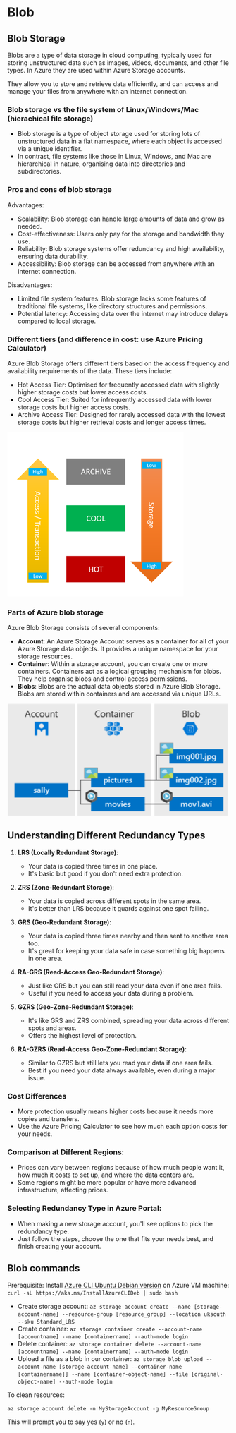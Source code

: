 # Blob

## Blob Storage

Blobs are a type of data storage in cloud computing, typically used for storing unstructured data such as images, videos, documents, and other file types. In Azure they are used within Azure Storage accounts. 

They allow you to store and retrieve data efficiently, and can access and manage your files from anywhere with an internet connection.

### Blob storage vs the file system of Linux/Windows/Mac (hierachical file storage)

- Blob storage is a type of object storage used for storing lots of unstructured data in a flat namespace, where each object is accessed via a unique identifier. 
- In contrast, file systems like those in Linux, Windows, and Mac are hierarchical in nature, organising data into directories and subdirectories.

### Pros and cons of blob storage

Advantages:
- Scalability: Blob storage can handle large amounts of data and grow as needed.
- Cost-effectiveness: Users only pay for the storage and bandwidth they use.
- Reliability: Blob storage systems offer redundancy and high availability, ensuring data durability.
- Accessibility: Blob storage can be accessed from anywhere with an internet connection.

Disadvantages:
- Limited file system features: Blob storage lacks some features of traditional file systems, like directory structures and permissions.
- Potential latency: Accessing data over the internet may introduce delays compared to local storage.

### Different tiers (and difference in cost: use Azure Pricing Calculator)

Azure Blob Storage offers different tiers based on the access frequency and availability requirements of the data. These tiers include:

- Hot Access Tier: Optimised for frequently accessed data with slightly higher storage costs but lower access costs.
- Cool Access Tier: Suited for infrequently accessed data with lower storage costs but higher access costs.
- Archive Access Tier: Designed for rarely accessed data with the lowest storage costs but higher retrieval costs and longer access times.

<img src="../assets/tiers.png" width=400px>

### Parts of Azure blob storage

Azure Blob Storage consists of several components: 

- **Account**: An Azure Storage Account serves as a container for all of your Azure Storage data objects. It provides a unique namespace for your storage resources. 
- **Container**: Within a storage account, you can create one or more containers. Containers act as a logical grouping mechanism for blobs. They help organise blobs and control access permissions. 
- **Blobs**: Blobs are the actual data objects stored in Azure Blob Storage. Blobs are stored within containers and are accessed via unique URLs.

<img src="../assets/blob.png" width=500px>

## Understanding Different Redundancy Types

1. **LRS (Locally Redundant Storage)**:
   - Your data is copied three times in one place.
   - It's basic but good if you don't need extra protection.

2. **ZRS (Zone-Redundant Storage)**:
   - Your data is copied across different spots in the same area.
   - It's better than LRS because it guards against one spot failing.

3. **GRS (Geo-Redundant Storage)**:
   - Your data is copied three times nearby and then sent to another area too.
   - It's great for keeping your data safe in case something big happens in one area.

4. **RA-GRS (Read-Access Geo-Redundant Storage)**:
   - Just like GRS but you can still read your data even if one area fails.
   - Useful if you need to access your data during a problem.

5. **GZRS (Geo-Zone-Redundant Storage)**:
   - It's like GRS and ZRS combined, spreading your data across different spots and areas.
   - Offers the highest level of protection.

6. **RA-GZRS (Read-Access Geo-Zone-Redundant Storage)**:
   - Similar to GZRS but still lets you read your data if one area fails.
   - Best if you need your data always available, even during a major issue.

### Cost Differences
   - More protection usually means higher costs because it needs more copies and transfers.
   - Use the Azure Pricing Calculator to see how much each option costs for your needs.

### Comparison at Different Regions:
   - Prices can vary between regions because of how much people want it, how much it costs to set up, and where the data centers are.
   - Some regions might be more popular or have more advanced infrastructure, affecting prices.

### Selecting Redundancy Type in Azure Portal:
   - When making a new storage account, you'll see options to pick the redundancy type.
   - Just follow the steps, choose the one that fits your needs best, and finish creating your account.

## Blob commands

Prerequisite: Install [Azure CLI Ubuntu Debian version](https://learn.microsoft.com/en-us/cli/azure/install-azure-cli-linux?pivots=apt) on Azure VM machine:
     `curl -sL https://aka.ms/InstallAzureCLIDeb | sudo bash`

   - Create storage account: `az storage account create --name [storage-account-name] --resource-group [resource_group] --location uksouth --sku Standard_LRS`
   - Create container:
     `az storage container create --account-name [accountname] --name [containername] --auth-mode login`
   - Delete container:
     `az storage container delete --account-name [accountname] --name [containername] --auth-mode login`
   - Upload a file as a blob in our container:
     `az storage blob upload --account-name [storage-account-name] --container-name [containername]] --name [container-object-name] --file [original-object-name] --auth-mode login`

To clean resources:
```
az storage account delete -n MyStorageAccount -g MyResourceGroup
```
This will prompt you to say yes (`y`) or no (`n`).